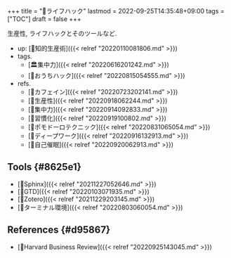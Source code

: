 +++
title = "📂ライフハック"
lastmod = 2022-09-25T14:35:48+09:00
tags = ["TOC"]
draft = false
+++

生産性, ライフハックとそのツールなど.

-   up: [📁知的生産術]({{< relref "20220110081806.md" >}})
-   tags.
    -   [🏛集中力]({{< relref "20220616201242.md" >}})
    -   [🔖おうちハック]({{< relref "20220815054555.md" >}})
-   refs.
    -   [📝カフェイン]({{< relref "20220723202141.md" >}})
    -   [📝生産性]({{< relref "20220918062244.md" >}})
    -   [📝集中力]({{< relref "20220914092833.md" >}})
    -   [📝習慣化]({{< relref "20220919100802.md" >}})
    -   [📝ポモドーロテクニック]({{< relref "20220831065054.md" >}})
    -   [📝ディープワーク]({{< relref "20220916132913.md" >}})
    -   [📝自己催眠]({{< relref "20220920062913.md" >}})


## Tools {#8625e1}

-   [📝Sphinx]({{< relref "20211227052646.md" >}})
-   [📝GTD]({{< relref "20220103071935.md" >}})
-   [📝Zotero]({{< relref "20211229203145.md" >}})
-   [📝ターミナル環境]({{< relref "20220803060054.md" >}})


## References {#d95867}

-   [📝Harvard Business Review]({{< relref "20220925143045.md" >}})
